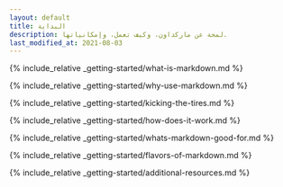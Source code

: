 ```yaml
---
layout: default
title: البداية
description: لمحة عن ماركداون، وكيف تعمل، وإمكانياتها.
last_modified_at: 2021-08-03
---
```


{% include_relative _getting-started/what-is-markdown.md %}

{% include_relative _getting-started/why-use-markdown.md %}

{% include_relative _getting-started/kicking-the-tires.md %}

{% include_relative _getting-started/how-does-it-work.md %}

{% include_relative _getting-started/whats-markdown-good-for.md %}

{% include_relative _getting-started/flavors-of-markdown.md %}

{% include_relative _getting-started/additional-resources.md %}
